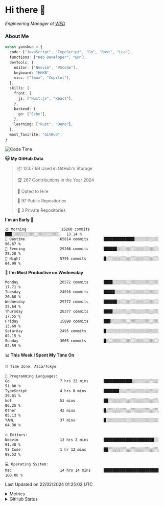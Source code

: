 # Hi there&nbsp;:wave:

<!-- ![Alt text](https://spotify-recently-played-readme.vercel.app/api?user=31kynbuubkiu3r4qh4hjuaglhfay) -->

_Engineering Manager at [WED](https://github.com/wedinc)_

### About Me

```ts
const yanskun = {
  code: ["JavaScript", "TypeScript", "Go", "Rust", "Lua"],
  functions: ["Web Developer", "EM"],
  devTools: {
    editor: ["Neovim", "VSCode"],
    keyboard: "HHKB",
    misc: ["tmux", "Copilot"],
  },
  skills: {
    front: {
      js: ["Nuxt.js", "React"],
    },
    backend: {
      go: ["Echo"],
    },
    learning: ["Rust", "Deno"],
  },
  most_favirite: "GitHub",
}
```

<!--START_SECTION:waka-->
![Code Time](http://img.shields.io/badge/Code%20Time-704%20hrs%2041%20mins-blue)

**🐱 My GitHub Data** 

> 📦 123.7 kB Used in GitHub's Storage 
 > 
> 🏆 267 Contributions in the Year 2024
 > 
> 💼 Opted to Hire
 > 
> 📜 97 Public Repositories 
 > 
> 🔑 3 Private Repositories 
 > 
**I'm an Early 🐤** 

```text
🌞 Morning                15260 commits       ███░░░░░░░░░░░░░░░░░░░░░░   13.14 % 
🌆 Daytime                65814 commits       ██████████████░░░░░░░░░░░   56.67 % 
🌃 Evening                29266 commits       ██████░░░░░░░░░░░░░░░░░░░   25.20 % 
🌙 Night                  5795 commits        █░░░░░░░░░░░░░░░░░░░░░░░░   04.99 % 
```
📅 **I'm Most Productive on Wednesday** 

```text
Monday                   20572 commits       ████░░░░░░░░░░░░░░░░░░░░░   17.71 % 
Tuesday                  24016 commits       █████░░░░░░░░░░░░░░░░░░░░   20.68 % 
Wednesday                29772 commits       ██████░░░░░░░░░░░░░░░░░░░   25.64 % 
Thursday                 20377 commits       ████░░░░░░░░░░░░░░░░░░░░░   17.55 % 
Friday                   15898 commits       ███░░░░░░░░░░░░░░░░░░░░░░   13.69 % 
Saturday                 2495 commits        █░░░░░░░░░░░░░░░░░░░░░░░░   02.15 % 
Sunday                   3005 commits        █░░░░░░░░░░░░░░░░░░░░░░░░   02.59 % 
```


📊 **This Week I Spent My Time On** 

```text
🕑︎ Time Zone: Asia/Tokyo

💬 Programming Languages: 
Go                       7 hrs 22 mins       █████████████░░░░░░░░░░░░   51.80 % 
TypeScript               4 hrs 8 mins        ███████░░░░░░░░░░░░░░░░░░   29.01 % 
kdl                      53 mins             ██░░░░░░░░░░░░░░░░░░░░░░░   06.25 % 
Other                    43 mins             █░░░░░░░░░░░░░░░░░░░░░░░░   05.13 % 
YAML                     37 mins             █░░░░░░░░░░░░░░░░░░░░░░░░   04.38 % 

🔥 Editors: 
Neovim                   13 hrs 2 mins       ███████████████████████░░   91.48 % 
VS Code                  1 hr 12 mins        ██░░░░░░░░░░░░░░░░░░░░░░░   08.52 % 

💻 Operating System: 
Mac                      14 hrs 14 mins      █████████████████████████   100.00 % 
```


 Last Updated on 22/02/2024 01:25:02 UTC
<!--END_SECTION:waka-->

<details>
  <summary>Metrics</summary>
  <img src="https://github.com/yanskun/yanskun/blob/main/github-metrics.svg" alt="Metrics">
</details>

<details>
  <summary>GitHub Status</summary>
  <picture>
    <source media="(prefers-color-scheme: dark)" srcset="https://raw.githubusercontent.com/yanskun/yanskun/master/profile-summary-card-output/nord_dark/0-profile-details.svg">
   <img src="https://raw.githubusercontent.com/yanskun/yanskun/master/profile-summary-card-output/default/0-profile-details.svg">
  </picture>
  <br>
  <picture>
    <source media="(prefers-color-scheme: dark)" srcset="https://raw.githubusercontent.com/yanskun/yanskun/master/profile-summary-card-output/nord_dark/1-repos-per-language.svg">
   <img src="https://raw.githubusercontent.com/yanskun/yanskun/master/profile-summary-card-output/default/1-repos-per-language.svg">
  </picture>
  <picture>
    <source media="(prefers-color-scheme: dark)" srcset="https://raw.githubusercontent.com/yanskun/yanskun/master/profile-summary-card-output/nord_dark/2-most-commit-language.svg">
   <img src="https://raw.githubusercontent.com/yanskun/yanskun/master/profile-summary-card-output/default/2-most-commit-language.svg">
  </picture>
  <br>
  <picture>
    <source media="(prefers-color-scheme: dark)" srcset="https://raw.githubusercontent.com/yanskun/yanskun/master/profile-summary-card-output/nord_dark/3-stats.svg">
   <img src="https://raw.githubusercontent.com/yanskun/yanskun/master/profile-summary-card-output/default/3-stats.svg">
  </picture>
  <picture>
    <source media="(prefers-color-scheme: dark)" srcset="https://raw.githubusercontent.com/yanskun/yanskun/master/profile-summary-card-output/nord_dark/4-productive-time.svg">
   <img src="https://raw.githubusercontent.com/yanskun/yanskun/master/profile-summary-card-output/default/4-productive-time.svg">
  </picture>
</details>
